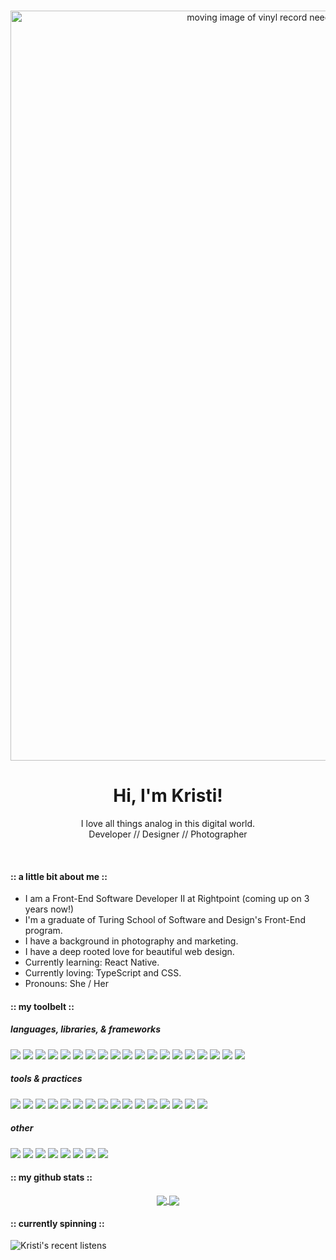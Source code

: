 <br />
<p align="center">
    <img src="recordplayerheader.gif" alt="moving image of vinyl record needle dropping down with title text Kristi Miller Front-End Developer" width="1200">
</p>
<div align="center">
<h1>Hi, I'm Kristi!</h1>
<p>I love all things analog in this digital world.
<br/>
Developer // Designer // Photographer</p>
</div>
<br/>

#### :: a little bit about me ::

* I am a Front-End Software Developer II at Rightpoint (coming up on 3 years now!)
* I'm a graduate of Turing School of Software and Design's Front-End program.
* I have a background in photography and marketing.
* I have a deep rooted love for beautiful web design.
* Currently learning: React Native.
* Currently loving: TypeScript and CSS.
* Pronouns: She / Her


#### :: my toolbelt ::

##### languages, libraries, & frameworks
<p>
  <img src="https://img.shields.io/badge/javascript%20-454851.svg?&style=for-the-badge&logo=javascript&logoColor=white" />
  <img src="https://img.shields.io/badge/react%20-745807.svg?&style=for-the-badge&logo=react&logoColor=white" />
  <img src="https://img.shields.io/badge/html5%20-C97D60.svg?&style=for-the-badge&logo=html5&logoColor=white" />
  <img src="https://img.shields.io/badge/css3%20-73956F.svg?&style=for-the-badge&logo=css3&logoColor=white" />
  <img src="https://img.shields.io/badge/sass%20-454851.svg?&style=for-the-badge&logo=sass&logoColor=white" />
  <img src="https://img.shields.io/badge/bootstrap%20-745807.svg?&style=for-the-badge&logo=bootstrap&logoColor=white" />
  <img src="https://img.shields.io/badge/typescript5%20-C97D60.svg?&style=for-the-badge&logo=typescript&logoColor=white" />
  <img src="https://img.shields.io/badge/Redux%20-73956F.svg?&style=for-the-badge&logo=redux&logoColor=white" />
  <img src="https://img.shields.io/badge/React%20Testing%20Library%20-454851.svg?&style=for-the-badge&logo=react&logoColor=white" />
  <img src="https://img.shields.io/badge/jest%20-745807.svg?&style=for-the-badge&logo=jest&logoColor=white" />
  <img src="https://img.shields.io/badge/mocha%20-C97D60.svg?&style=for-the-badge&logo=mocha&logoColor=white" />
  <img src="https://img.shields.io/badge/node.js%20-73956F.svg?&style=for-the-badge&logo=nodejs&logoColor=white" />
  <img src="https://img.shields.io/badge/express.js%20-454851.svg?&style=for-the-badge&logo=express&logoColor=white" />
  <img src="https://img.shields.io/badge/greensock%20-745807.svg?&style=for-the-badge&logo=greensock&logoColor=white" />
  <img src="https://img.shields.io/badge/markdown%20-C97D60.svg?&style=for-the-badge&logo=markdown&logoColor=white" />
    <img src="https://img.shields.io/badge/framer%20-73956F.svg?&style=for-the-badge&logo=framer&logoColor=white" />
  <img src="https://img.shields.io/badge/storybook%20-454851.svg?&style=for-the-badge&logo=storybook&logoColor=white" />
  <img src="https://img.shields.io/badge/next.js%20-745807.svg?&style=for-the-badge&logo=next.js&logoColor=white" />
  <img src="https://img.shields.io/badge/prisma%20-C97D60.svg?&style=for-the-badge&logo=prisma&logoColor=white" />
</p>

##### tools & practices
<p>
  <img src="https://img.shields.io/badge/react%20hooks%20-73956F.svg?&style=for-the-badge&logo=react%20hooks&logoColor=white" />
  <img src="https://img.shields.io/badge/RESTful%20APIs%20-454851.svg?&style=for-the-badge&logo=&logoColor=white" />
  <img src="https://img.shields.io/badge/Git%20-745807.svg?&style=for-the-badge&logo=Git&logoColor=white" />
  <img src="https://img.shields.io/badge/Styled Components%20-C97D60.svg?&style=for-the-badge&logo=styled-components&logoColor=white" />
  <img src="https://img.shields.io/badge/heroku%20-73956F.svg?&style=for-the-badge&logo=heroku&logoColor=white" />
  <img src="https://img.shields.io/badge/Travis CI%20-454851.svg?&style=for-the-badge&logo=Travis-CI&logoColor=white" />
  <img src="https://img.shields.io/badge/Object Oriented Programming%20-745807.svg?&style=for-the-badge&logo=OOP&logoColor=white" />
  <img src="https://img.shields.io/badge/Test Driven Development%20-C97D60.svg?&style=for-the-badge&logo=TDD&logoColor=white" />
  <img src="https://img.shields.io/badge/Responsive Web Design%20-73956F.svg?&style=for-the-badge&logo=TDD&logoColor=white" />
    
  <img src="https://img.shields.io/badge/Accessibility Best Practices%20-454851.svg?&style=for-the-badge&logo=TDD&logoColor=white" />
  <img src="https://img.shields.io/badge/Webpack%20-745807.svg?&style=for-the-badge&logo=webpack&logoColor=white" />
  <img src="https://img.shields.io/badge/Babel%20-C97D60.svg?&style=for-the-badge&logo=babel&logoColor=white" />
  <img src="https://img.shields.io/badge/Photoshop%20-73956F.svg?&style=for-the-badge&logo=adobe-Photoshop&logoColor=white" />
  <img src="https://img.shields.io/badge/Lightroom%20-454851.svg?&style=for-the-badge&logo=adobe-Lightroom&logoColor=white" />
  <img src="https://img.shields.io/badge/Kanban Systems%20-745807.svg?&style=for-the-badge&logo=&logoColor=white" />
  <img src="https://img.shields.io/badge/figma%20-C97D60.svg?&style=for-the-badge&logo=figma&logoColor=white" />
</p>

##### other
<p>
  <img src="https://img.shields.io/badge/Remote Team Collaboration%20-C97D60.svg?&style=for-the-badge&logo=OOP&logoColor=white" />
  <img src="https://img.shields.io/badge/Photography%20-73956F.svg?&style=for-the-badge&logo=&logoColor=white" />
  <img src="https://img.shields.io/badge/Customer Service%20-73956F.svg?&style=for-the-badge&logo=TDD&logoColor=white" />
  <img src="https://img.shields.io/badge/Marketing%20-745807.svg?&style=for-the-badge&logo=TDD&logoColor=white" />
  <img src="https://img.shields.io/badge/Wireframing%20-C97D60.svg?&style=for-the-badge&logo=OOP&logoColor=white" />
  <img src="https://img.shields.io/badge/Design%20-73956F.svg?&style=for-the-badge&logo=OOP&logoColor=white" />
  <img src="https://img.shields.io/badge/Video%20Production%20-73956F.svg?&style=for-the-badge&logo=&logoColor=white" />
  <img src="https://img.shields.io/badge/Prepress%20Printing%20-745807.svg?&style=for-the-badge&logo=&logoColor=white" />
</p>

#### :: my github stats ::

<div align="center">
   <a href="">
    <img align="center" src="https://github-readme-stats-sigma-five.vercel.app/api?username=Kristiannmiller&show_icons=true&include_all_commits=true&count_private=true&theme=onedark&line_height=40" />
  </a>
  <a href="">
    <img align="center" src="https://github-readme-stats.vercel.app/api/top-langs/?username=Kristiannmiller&theme=onedark&line_height=40&hide=css"/>
  </a>
</div
<br/>

#### :: currently spinning ::

![Kristi's recent listens](https://spotify-recently-played-readme.vercel.app/api?user=121527228&count=5)
